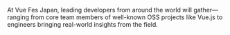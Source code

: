 At Vue Fes Japan, leading developers from around the world will gather—ranging from core team members of well-known OSS projects like Vue.js to engineers bringing real-world insights from the field.
